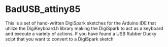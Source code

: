 # BadUSB_attiny85
This is a set of hand-written DigiSpark sketches for the Arduino IDE that utilize the DigiKeyboard.h library making the DigiSpark to act as a keyboard and execute a variety of actions. If you have found a USB Rubber Ducky scipt that you want to convert to a DigiSpark sketch
